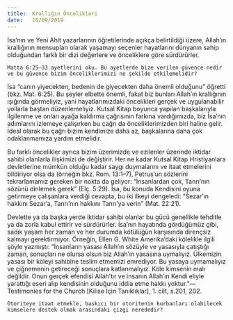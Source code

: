 ```yaml
---
title:  Krallığın Öncelikleri
date:   15/09/2019
---
```


İsa’nın ve Yeni Ahit yazarlarının öğretilerinde açıkça belirtildiği üzere, Allah’ın krallığının mensupları olarak yaşamayı seçenler hayatlarını dünyanın sahip olduğundan farklı bir dizi değerlere ve önceliklere göre sürdürürler.

`Matta 6:25–33 ayetlerini oku. Bu ayetlerde bize verilen güvence nedir ve bu güvence bizim önceliklerimizi ne şekilde etkilemelidir?`

İsa “canın yiyecekten, bedenin de giyecekten daha önemli olduğunu” öğretti (bkz. Mat. 6:25). Bu şeyler elbette önemli, fakat biz bunları Allah’ın krallığının ışığında görmeliyiz, yani hayatlarımızdaki öncelikleri gerçek ve uygulanabilir yollarla baştan düzenlemeliyiz. Kutsal Kitap boyunca yapılan başkalarıyla ilgilenme ve onları ayağa kaldırma çağrısının farkına vardığımızda, biz İsa’nın adımlarını izlemeye çalışırken bu çağrı da önceliklerimizden biri haline gelir. İdeal olarak bu çağrı bizim kendimize daha az, başkalarına daha çok odaklanmamıza yardım etmelidir.

Bu farklı öncelikler ayrıca bizim üzerimizde ve ezilenler üzerinde iktidar sahibi olanlarla ilişkimizi de değiştirir. Her ne kadar Kutsal Kitap Hristiyanlara devletlerine mümkün olduğu kadar saygı duymalarını ve itaat etmelerini bildiriyor olsa da (örneğin bkz. Rom. 13:1–7), Petrus’un sözlerini tekrarlamamız gereken bir nokta da geliyor: “İnsanlardan çok, Tanrı’nın sözünü dinlemek gerek” (Elç. 5:29). İsa, bu konuda Kendisini oyuna getirmeye çalışanlara verdiği cevapta, bu iki ilkeyi dengeledi: “Sezar’ın hakkını Sezar’a, Tanrı’nın hakkını Tanrı’ya verin” (Mat. 22:21).

Devlette ya da başka yerde iktidar sahibi olanlar bu gücü genellikle tehditle ya da zorla kabul ettirir ve sürdürürler. İsa’nın hayatında gördüğümüz gibi, sadık yaşam her zaman ve her durumda kötülüğün karşısında dirençsiz kalmayı gerektirmiyor. Örneğin, Ellen G. White Amerika’daki kölelikle ilgili şöyle yazmıştı: “İnsanların yasası Allah’ın sözüyle ve yasasıyla çatıştığı zaman, sonuçları ne olursa olsun biz Allah’ın yasasına uymalıyız. Ülkemizin yasası bir köleyi sahibine teslim etmemizi emrediyor. Bu yasaya uymamalıyız ve çiğnemenin getireceği sonuçlara katlanmalıyız. Köle kimsenin malı değildir. Onun gerçek efendisi Allah’tır ve insanın Allah’ın Kendi eliyle yarattığı eseri alıp kendisinin olduğunu iddia etme hakkı yoktur.”—Testimonies for the Church [Kilise İçin Tanıklıklar], 1. cilt, s.201, 202.

`Otoriteye itaat etmekle, baskıcı bir otoritenin kurbanları olabilecek kimselere destek olmak arasındaki çizgi nerededir?`